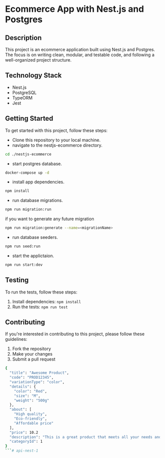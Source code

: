 # Ecommerce App with Nest.js and Postgres

## Description
This project is an ecommerce application built using Nest.js and Postgres. The focus is on writing clean, modular, and testable code, and following a well-organized project structure.

## Technology Stack

- Nest.js
- PostgreSQL
- TypeORM
- Jest

## Getting Started

To get started with this project, follow these steps:

- Clone this repository to your local machine.
- navigate to the nestjs-ecommerce directory.

```bash 
cd ./nestjs-ecommerce
```
- start postgres database.

```bash
docker-compose up -d
```

- install app dependencies.

```bash
npm install
```

- run database migrations.

```bash
npm run migration:run
```
if you want to generate any future migration

```bash
npm run migration:generate --name=<migrationName>
```

- run database seeders.

```bash
npm run seed:run
```

- start the applictaion.

```bash
npm run start:dev
```

## Testing
To run the tests, follow these steps:
1. Install dependencies: `npm install`
2. Run the tests: `npm run test`

## Contributing
If you're interested in contributing to this project, please follow these guidelines:
1. Fork the repository
2. Make your changes
3. Submit a pull request


```bash
{
  "title": "Awesome Product",
  "code": "PROD12345",
  "variationType": "color",
  "details": {
    "color": "Red",
    "size": "M",
    "weight": "500g"
  },
  "about": [
    "High quality",
    "Eco-friendly",
    "Affordable price"
  ],
  "price": 10.2
  "description": "This is a great product that meets all your needs and expectations.",
  "categoryId": 1
}
```# api-nest-1
